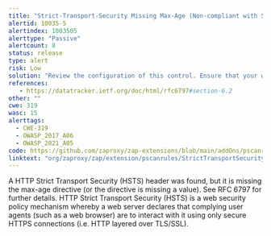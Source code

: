 ```yaml
---
title: "Strict-Transport-Security Missing Max-Age (Non-compliant with Spec)"
alertid: 10035-5
alertindex: 1003505
alerttype: "Passive"
alertcount: 8
status: release
type: alert
risk: Low
solution: "Review the configuration of this control. Ensure that your web server, application server, load balancer, etc. is configured to set Strict-Transport-Security with an appropriate max-age value."
references:
   - https://datatracker.ietf.org/doc/html/rfc6797#section-6.2
other: ""
cwe: 319
wasc: 15
alerttags: 
  - CWE-319
  - OWASP_2017_A06
  - OWASP_2021_A05
code: https://github.com/zaproxy/zap-extensions/blob/main/addOns/pscanrules/src/main/java/org/zaproxy/zap/extension/pscanrules/StrictTransportSecurityScanRule.java
linktext: "org/zaproxy/zap/extension/pscanrules/StrictTransportSecurityScanRule.java"
---
```

A HTTP Strict Transport Security (HSTS) header was found, but it is missing the max-age directive (or the directive is missing a value). See RFC 6797 for further details.
HTTP Strict Transport Security (HSTS) is a web security policy mechanism whereby a web server declares that complying user agents (such as a web browser) are to interact with it using only secure HTTPS connections (i.e. HTTP layered over TLS/SSL).
